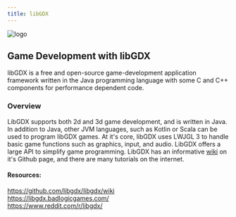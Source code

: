 ```yaml
---
title: libGDX
---
```


![logo](http://libgdx.badlogicgames.com/img/logo.png)

## Game Development with libGDX

libGDX is a free and open-source game-development application framework written in the Java programming language with some C and C++ components for performance dependent code.

### Overview
LibGDX supports both 2d and 3d game development, and is written in Java. In addition to Java, other JVM languages, such as Kotlin or Scala can be used to program libGDX games. At it's core, libGDX uses LWJGL 3 to handle basic game functions such as graphics, input, and audio. LibGDX offers a large API to simplify game programming. LibGDX has an informative [wiki](https://github.com/libgdx/libgdx/wiki) on it's Github page, and there are many tutorials on the internet.

#### Resources:

https://github.com/libgdx/libgdx/wiki  
https://libgdx.badlogicgames.com/  
https://www.reddit.com/r/libgdx/
